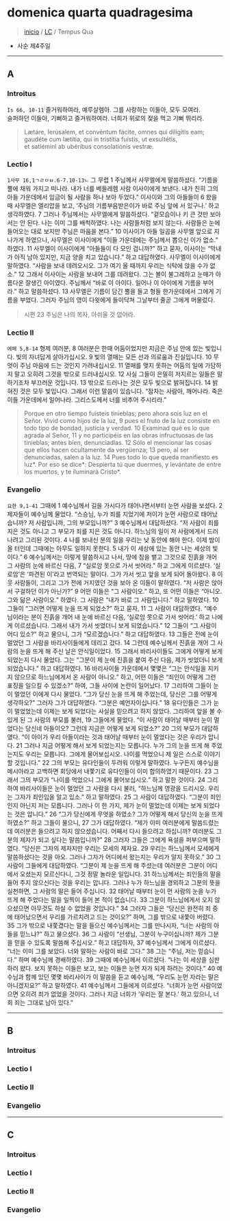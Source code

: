 # domenica quarta quadragesima
> [inicio](./README.md) / [LC](../LC.md) / Tempus Qua
* 사순 제4주일

----
## A
### Introitus
`Is 66, 10-11`
즐거워하여라, 예루살렘아. 그를 사랑하는 이들아, 모두 모여라.  
슬퍼하던 이들아, 기뻐하고 즐거워하여라. 너희가 위로의 젖을 먹고 기뻐 뛰리라.

> Lætáre, Ierúsalem, et convéntum fácite, omnes qui dilígitis eam;  
gaudéte cum lætítia, qui in tristítia fuístis, ut exsultétis,  
et satiémini ab ubéribus consolatiónis vestræ.


### Lectio I
`1사무 16,1ㄱㄹㅁㅂ.6-7.10-13ㄴ`
그 무렵 1 주님께서 사무엘에게 말씀하셨다.
“기름을 뿔에 채워 가지고 떠나라.
내가 너를 베들레헴 사람 이사이에게 보낸다.
내가 친히 그의 아들 가운데에서 임금이 될 사람을 하나 보아 두었다.”
이사이와 그의 아들들이 6 왔을 때 사무엘은 엘리압을 보고,
‘주님의 기름부음받은이가 바로 주님 앞에 서 있구나.’ 하고 생각하였다.
7 그러나 주님께서는 사무엘에게 말씀하셨다.
“겉모습이나 키 큰 것만 보아서는 안 된다.
나는 이미 그를 배척하였다. 나는 사람들처럼 보지 않는다.
사람들은 눈에 들어오는 대로 보지만 주님은 마음을 본다.”
10 이사이가 아들 일곱을 사무엘 앞으로 지나가게 하였으나,
사무엘은 이사이에게
“이들 가운데에는 주님께서 뽑으신 이가 없소.” 하였다.
11 사무엘이 이사이에게 “아들들이 다 모인 겁니까?” 하고 묻자,
이사이는 “막내가 아직 남아 있지만,
지금 양을 치고 있습니다.” 하고 대답하였다.
사무엘이 이사이에게 말하였다. “사람을 보내 데려오시오.
그가 여기 올 때까지 우리는 식탁에 앉을 수가 없소.”
12 그래서 이사이는 사람을 보내어 그를 데려왔다.
그는 볼이 불그레하고 눈매가 아름다운 잘생긴 아이였다.
주님께서 “바로 이 아이다.
일어나 이 아이에게 기름을 부어라.” 하고 말씀하셨다.
13 사무엘은 기름이 담긴 뿔을 들고 형들 한가운데에서 그에게 기름을 부었다.
그러자 주님의 영이 다윗에게 들이닥쳐 그날부터 줄곧 그에게 머물렀다.


> 시편 23 주님은 나의 목자, 아쉬울 것 없어라.

### Lectio II
`에페 5,8-14`
형제 여러분, 8 여러분은 한때 어둠이었지만
지금은 주님 안에 있는 빛입니다. 빛의 자녀답게 살아가십시오.
9 빛의 열매는 모든 선과 의로움과 진실입니다.
10 무엇이 주님 마음에 드는 것인지 가려내십시오.
11 열매를 맺지 못하는 어둠의 일에 가담하지 말고
오히려 그것을 밖으로 드러내십시오.
12 사실 그들이 은밀히 저지르는 일들은 말하기조차 부끄러운 것입니다.
13 밖으로 드러나는 것은 모두 빛으로 밝혀집니다.
14 밝혀진 것은 모두 빛입니다. 그래서 이런 말씀이 있습니다.
“잠자는 사람아, 깨어나라. 죽은 이들 가운데에서 일어나라.
그리스도께서 너를 비추어 주시리라.”

> Porque en otro tiempo fuisteis tinieblas; pero ahora sois luz en el Señor. Vivid como hijos de la luz, 9 pues el fruto de la luz consiste en todo tipo de bondad, justicia y verdad. 10 Examinad qué es lo que agrada al Señor, 11 y no participéis en las obras infructuosas de las tinieblas; antes bien, denunciadlas. 12 Sólo el mencionar las cosas que ellos hacen ocultamente da vergüenza; 13 pero, al ser denunciadas, salen a la luz. 14 Pues todo lo que queda manifiesto es luz*. Por eso se dice*: Despierta tú que duermes, y levántate de entre los muertos, y te iluminará Cristo*.
 
 > 

### Evangelio
`요한 9,1-41` 그때에 1 예수님께서 길을 가시다가 태어나면서부터 눈먼 사람을 보셨다.
2 제자들이 예수님께 물었다.
“스승님, 누가 죄를 지었기에 저이가 눈먼 사람으로 태어났습니까?
저 사람입니까, 그의 부모입니까?”
3 예수님께서 대답하셨다.
“저 사람이 죄를 지은 것도 아니고 그 부모가 죄를 지은 것도 아니다.
하느님의 일이 저 사람에게서 드러나려고 그리된 것이다.
4 나를 보내신 분의 일을 우리는 낮 동안에 해야 한다.
이제 밤이 올 터인데 그때에는 아무도 일하지 못한다.
5 내가 이 세상에 있는 동안 나는 세상의 빛이다.”
6 예수님께서는 이렇게 말씀하시고 나서,
땅에 침을 뱉고 그것으로 진흙을 개어 그 사람의 눈에 바르신 다음,
7 “실로암 못으로 가서 씻어라.” 하고 그에게 이르셨다.
‘실로암’은 ‘파견된 이’라고 번역되는 말이다.
그가 가서 씻고 앞을 보게 되어 돌아왔다.
8 이웃 사람들이, 그리고 그가 전에 거지였던 것을 보아 온 이들이 말하였다.
“저 사람은 앉아서 구걸하던 이가 아닌가?”
9 어떤 이들은 “그 사람이오.” 하고,
또 어떤 이들은 “아니오. 그와 닮은 사람이오.” 하였다.
그 사람은 “내가 바로 그 사람입니다.” 하고 말하였다.
10 그들이 “그러면 어떻게 눈을 뜨게 되었소?” 하고 묻자,
11 그 사람이 대답하였다. “예수님이라는 분이 진흙을 개어 내 눈에 바르신 다음,
‘실로암 못으로 가서 씻어라.’ 하고 나에게 이르셨습니다.
그래서 내가 가서 씻었더니 보게 되었습니다.”
12 그들이 “그 사람이 어디 있소?” 하고 물으니,
그가 “모르겠습니다.” 하고 대답하였다.
13 그들은 전에 눈이 멀었던 그 사람을 바리사이들에게 데리고 갔다.
14 그런데 예수님께서 진흙을 개어
그 사람의 눈을 뜨게 해 주신 날은 안식일이었다.
15 그래서 바리사이들도 그에게 어떻게 보게 되었는지 다시 물었다.
그는 “그분이 제 눈에 진흙을 붙여 주신 다음,
제가 씻었더니 보게 되었습니다.” 하고 대답하였다.
16 바리사이들 가운데에서 몇몇은
“그는 안식일을 지키지 않으므로 하느님에게서 온 사람이 아니오.” 하고,
어떤 이들은 “죄인이 어떻게 그런 표징을 일으킬 수 있겠소?” 하여,
그들 사이에 논란이 일어났다.
17 그리하여 그들이 눈이 멀었던 이에게 다시 물었다.
“그가 당신 눈을 뜨게 해 주었는데, 당신은 그를 어떻게 생각하오?”
그러자 그가 대답하였다. “그분은 예언자이십니다.”
18 유다인들은 그가 눈이 멀었었는데
이제는 보게 되었다는 사실을 믿으려고 하지 않았다.
그리하여 앞을 볼 수 있게 된 그 사람의 부모를 불러, 19 그들에게 물었다.
“이 사람이 태어날 때부터 눈이 멀었다는 당신네 아들이오?
그런데 지금은 어떻게 보게 되었소?”
20 그의 부모가 대답하였다. “이 아이가 우리 아들이라는 것과
태어날 때부터 눈이 멀었다는 것은 우리가 압니다.
21 그러나 지금 어떻게 해서 보게 되었는지는 모릅니다.
누가 그의 눈을 뜨게 해 주었는지도 우리는 모릅니다.
그에게 물어보십시오. 나이를 먹었으니 제 일은 스스로 이야기할 것입니다.”
22 그의 부모는 유다인들이 두려워 이렇게 말하였다.
누구든지 예수님을 메시아라고 고백하면
회당에서 내쫓기로 유다인들이 이미 합의하였기 때문이다.
23 그래서 그의 부모가 “나이를 먹었으니 그에게 물어보십시오.” 하고 말한 것이다.
24 그리하여 바리사이들은 눈이 멀었던 그 사람을 다시 불러,
“하느님께 영광을 드리시오.
우리는 그자가 죄인임을 알고 있소.” 하고 말하였다.
25 그 사람이 대답하였다. “그분이 죄인인지 아닌지 저는 모릅니다.
그러나 이 한 가지, 제가 눈이 멀었는데 이제는 보게 되었다는 것은 압니다.”
26 “그가 당신에게 무엇을 하였소?
그가 어떻게 해서 당신의 눈을 뜨게 하였소?” 하고 그들이 물으니,
27 그가 대답하였다. “제가 이미 여러분에게 말씀드렸는데
여러분은 들으려고 하지 않으셨습니다. 어째서 다시 들으려고 하십니까?
여러분도 그분의 제자가 되고 싶다는 말씀입니까?”
28 그러자 그들은 그에게 욕설을 퍼부으며 말하였다.
“당신은 그자의 제자지만 우리는 모세의 제자요.
29 우리는 하느님께서 모세에게 말씀하셨다는 것을 아오.
그러나 그자가 어디에서 왔는지는 우리가 알지 못하오.”
30 그 사람이 그들에게 대답하였다. “그분이 제 눈을 뜨게 해 주셨는데
여러분은 그분이 어디에서 오셨는지 모르신다니, 그것 정말 놀라운 일입니다.
31 하느님께서는 죄인들의 말을 들어 주지 않으신다는 것을 우리는 압니다.
그러나 누가 하느님을 경외하고 그분의 뜻을 실천하면,
그 사람의 말은 들어 주십니다.
32 태어날 때부터 눈이 먼 사람의 눈을 누가 뜨게 해 주었다는 말을
일찍이 들어 본 적이 없습니다.
33 그분이 하느님에게서 오지 않으셨으면 아무것도 하실 수 없었을 것입니다.”
34 그러자 그들은 “당신은 완전히 죄 중에 태어났으면서
우리를 가르치려고 드는 것이오?” 하며, 그를 밖으로 내쫓아 버렸다.
35 그가 밖으로 내쫓겼다는 말을 들으신 예수님께서는 그를 만나시자,
“너는 사람의 아들을 믿느냐?” 하고 물으셨다.
36 그 사람이 “선생님, 그분이 누구이십니까?
제가 그분을 믿을 수 있도록 말씀해 주십시오.” 하고 대답하자,
37 예수님께서 그에게 이르셨다.
“너는 이미 그를 보았다. 너와 말하는 사람이 바로 그다.”
38 그는 “주님, 저는 믿습니다.” 하며 예수님께 경배하였다.
39 그때에 예수님께서 이르셨다. “나는 이 세상을 심판하러 왔다.
보지 못하는 이들은 보고, 보는 이들은 눈먼 자가 되게 하려는 것이다.”
40 예수님과 함께 있던 몇몇 바리사이가 이 말씀을 듣고 예수님께,
“우리도 눈먼 자라는 말은 아니겠지요?” 하고 말하였다.
41 예수님께서 그들에게 이르셨다.
“너희가 눈먼 사람이었으면 오히려 죄가 없었을 것이다.
그러나 지금 너희가 ‘우리는 잘 본다.’ 하고 있으니,
너희 죄는 그대로 남아 있다.”


----
## B
### Introitus

### Lectio I
### Lectio II
### Evangelio


----

## C
### Introitus

### Lectio I
### Lectio II
### Evangelio